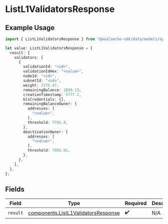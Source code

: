 # ListL1ValidatorsResponse

## Example Usage

```typescript
import { ListL1ValidatorsResponse } from "@avalanche-sdk/data/models/operations";

let value: ListL1ValidatorsResponse = {
  result: {
    validators: [
      {
        validationId: "<id>",
        validationIdHex: "<value>",
        nodeId: "<id>",
        subnetId: "<id>",
        weight: 7275.47,
        remainingBalance: 2899.13,
        creationTimestamp: 5777.1,
        blsCredentials: {},
        remainingBalanceOwner: {
          addresses: [
            "<value>",
          ],
          threshold: 7791.8,
        },
        deactivationOwner: {
          addresses: [
            "<value>",
          ],
          threshold: 7955.91,
        },
      },
    ],
  },
};
```

## Fields

| Field                                                                                      | Type                                                                                       | Required                                                                                   | Description                                                                                |
| ------------------------------------------------------------------------------------------ | ------------------------------------------------------------------------------------------ | ------------------------------------------------------------------------------------------ | ------------------------------------------------------------------------------------------ |
| `result`                                                                                   | [components.ListL1ValidatorsResponse](../../models/components/listl1validatorsresponse.md) | :heavy_check_mark:                                                                         | N/A                                                                                        |